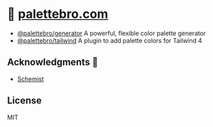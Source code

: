 # 🌈 [palettebro.com](https://palettebro.com)

- [@palettebro/generator](packages/generator/README.md) A powerful, flexible color palette generator
- [@palettebro/tailwind](packages/tailwind/README.md) A plugin to add palette colors for Tailwind 4

## Acknowledgments 💚

- [Schemist](https://github.com/felixgirault/schemist)

## License

MIT